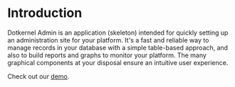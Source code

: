 # Introduction

Dotkernel Admin is an application (skeleton) intended for quickly setting up an administration site for your platform.
It's a fast and reliable way to manage records in your database with a simple table-based approach, and also to build reports and graphs to monitor your platform.
The many graphical components at your disposal ensure an intuitive user experience.

Check out our [demo](https://v5.dotkernel.net/).

